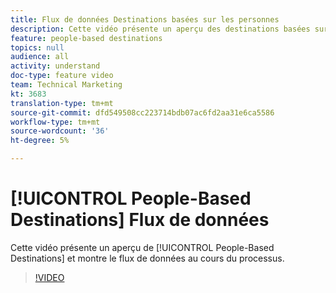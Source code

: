 ```yaml
---
title: Flux de données Destinations basées sur les personnes
description: Cette vidéo présente un aperçu des destinations basées sur les personnes et montre le flux de données au cours du processus.
feature: people-based destinations
topics: null
audience: all
activity: understand
doc-type: feature video
team: Technical Marketing
kt: 3683
translation-type: tm+mt
source-git-commit: dfd549508cc223714bdb07ac6fd2aa31e6ca5586
workflow-type: tm+mt
source-wordcount: '36'
ht-degree: 5%

---
```



# [!UICONTROL People-Based Destinations] Flux de données

Cette vidéo présente un aperçu de [!UICONTROL People-Based Destinations] et montre le flux de données au cours du processus.

>[!VIDEO](https://video.tv.adobe.com/v/28968/?quality=12)
